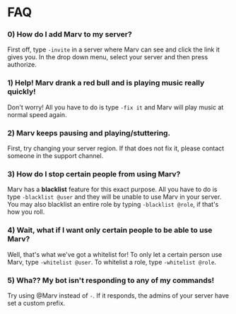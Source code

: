 # FAQ

### 0) How do I add Marv to my server?
First off, type `-invite` in a server where Marv can see and click the link it gives you. In the drop down menu, select your server and then press authorize.

### 1) Help! Marv drank a red bull and is playing music really quickly!
Don't worry! All you have to do is type `-fix it` and Marv will play music at normal speed again.

### 2) Marv keeps pausing and playing/stuttering.
First, try changing your server region. If that does not fix it, please contact someone in the support channel.

### 3) How do I stop certain people from using Marv?
Marv has a **blacklist** feature for this exact purpose. All you have to do is type `-blacklist @user` and they will be unable to use Marv in your server. You may also blacklist an entire role by typing `-blacklist @role`, if that's how you roll.

### 4) Wait, what if I want only certain people to be able to use Marv?
Well, that's what we've got a whitelist for! To only let a certain person use Marv, type `-whitelist @user`. To whitelist a role, type `-whitelist @role`.

### 5) Wha?? My bot isn't responding to any of my commands! 
Try using @Marv instead of `-`. If it responds, the admins of your server have set a custom prefix. 
